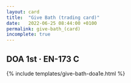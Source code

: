 ```yaml
---
layout: card
title:  "Give Bath (trading card)"
date:   2022-06-25 08:44:00 +0100
permalink: give-bath_(card)
incomplete: true
---
```


## DOA 1st &middot; EN-173 C

{% include templates/give-bath-doa1e.html %}